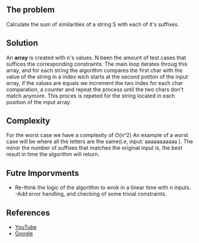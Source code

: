 ## The problem
Calculate the sum of similarities of a string S with each of it's suffixes.

## Solution
An **array** is created with n's values. N been the amount of test cases that suffices the corresponding constraints.
The main loop iterates throug this array, and for each string the algorithm compares the first char with the value of the string in a index wich starts at the second potiton of the input array, if the values are equals we increment the two index for each char comparation, a counter and repeat the process until the two chars don't match anymore. This proces is repeted for the string located in each position of the input array.

## Complexity
For the worst case we have a complexity of O(n^2)
An example of a worst case will be where all the letters are the same(i.e, input: aaaaaaaaaaa ).
The minor the number of suffixes that matches the original input is, the best result in time the algorithm will return.

## Futre Imporvments
- Re-think the logic of the algorithm to wrok in a linear time with n inputs.
-Add error handling, and checking of some trivial constraints.

## References
- [YouTube](https://www.youtube.com/watch?v=CpZh4eF8QBw)
- [Google](https://ivanyu.me/blog/2013/10/15/z-algorithm/)

